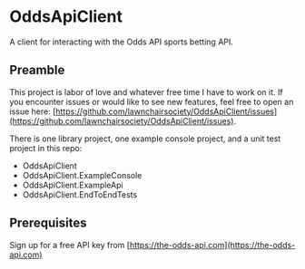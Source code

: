# OddsApiClient

A client for interacting with the Odds API sports betting API.

## Preamble

This project is labor of love and whatever free time I have to work on it. If you encounter issues or would like to see new features, feel free to open an issue here: [https://github.com/lawnchairsociety/OddsApiClient/issues](https://github.com/lawnchairsociety/OddsApiClient/issues).

There is one library project, one example console project, and a unit test project in this repo:

- OddsApiClient
- OddsApiClient.ExampleConsole
- OddsApiClient.ExampleApi
- OddsApiClient.EndToEndTests

## Prerequisites

Sign up for a free API key from [https://the-odds-api.com](https://the-odds-api.com)
